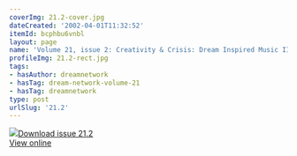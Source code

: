 ```yaml
---
coverImg: 21.2-cover.jpg
dateCreated: '2002-04-01T11:32:52'
itemId: bcphbu6vnbl
layout: page
name: 'Volume 21, issue 2: Creativity & Crisis: Dream Inspired Music II'
profileImg: 21.2-rect.jpg
tags:
- hasAuthor: dreamnetwork
- hasTag: dream-network-volume-21
- hasTag: dreamnetwork
type: post
urlSlug: '21.2'
---
```

<img class="card-journal-img" src="../images/21.2-rect.jpg"/><a href="../files/pdfs/Volume_21/21.2_crisis_II.pdf" download="">Download issue 21.2</a><br><a href="../files/pdfs/Volume_21/21.2_crisis_II.pdf">View online</a>